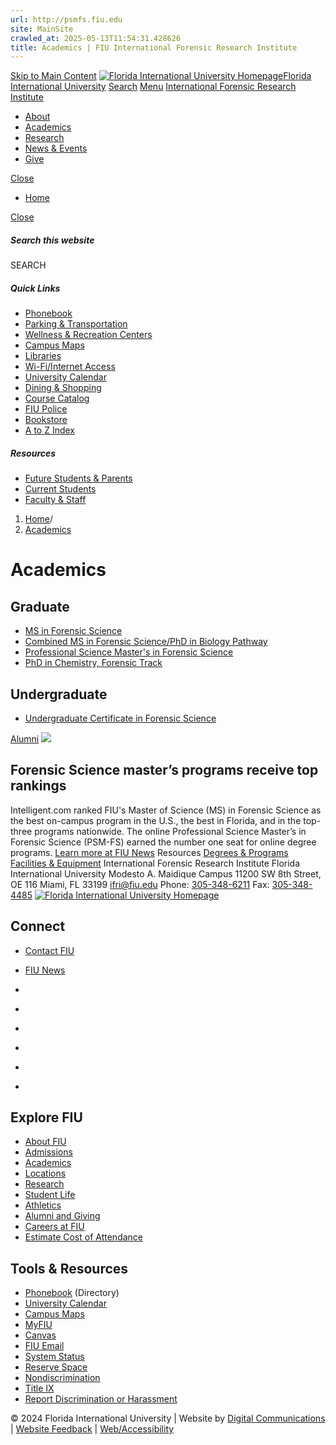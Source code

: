 ```yaml
---
url: http://psmfs.fiu.edu
site: MainSite
crawled_at: 2025-05-13T11:54:31.428626
title: Academics | FIU International Forensic Research Institute
---
```


[Skip to Main Content](https://ifri.fiu.edu/academics/#main-content)
[![Florida International University Homepage](https://digicdn.fiu.edu/core/_assets/images/logo-top.svg)Florida International University](https://www.fiu.edu/)
[Search](https://ifri.fiu.edu/academics/)
[Menu](https://ifri.fiu.edu/academics/)
[International Forensic Research Institute](https://ifri.fiu.edu/index.html)
  * [About](https://ifri.fiu.edu/about/index.html)
  * [Academics](https://ifri.fiu.edu/academics/index.html)
  * [Research](https://ifri.fiu.edu/research/index.html)
  * [News & Events](https://ifri.fiu.edu/news-events/index.html)
  * [Give](https://ifri.fiu.edu/give/index.html)


[Close](https://ifri.fiu.edu/academics/)
  * [Home](https://ifri.fiu.edu/index.html)


[ Close ](https://ifri.fiu.edu/academics/)
##### Search this website
SEARCH
##### Quick Links
  * [ Phonebook](https://phonebook.fiu.edu)
  * [ Parking & Transportation](https://parking.fiu.edu/)
  * [ Wellness & Recreation Centers](https://dasa.fiu.edu/all-departments/wellness-recreation-centers/)
  * [ Campus Maps](http://campusmaps.fiu.edu/)
  * [ Libraries](https://library.fiu.edu/)
  * [ Wi-Fi/Internet Access](https://network.fiu.edu/)
  * [ University Calendar](https://calendar.fiu.edu/)
  * [ Dining & Shopping](https://shop.fiu.edu/)
  * [ Course Catalog](https://catalog.fiu.edu/)
  * [ FIU Police](https://police.fiu.edu/)
  * [ Bookstore](https://shop.fiu.edu/retail/barnes-noble/course-materials/)
  * [ A to Z Index](https://www.fiu.edu/atoz/index.html)


##### Resources
  * [ Future Students & Parents](https://www.fiu.edu/information-for/future-students-parents.html)
  * [ Current Students](https://www.fiu.edu/information-for/current-students.html)
  * [ Faculty & Staff](https://www.fiu.edu/information-for/faculty-staff.html)


  1. [Home](https://ifri.fiu.edu/index.html)/
  2. [Academics](https://ifri.fiu.edu/academics/index.html)


# Academics
## Graduate
  * [MS in Forensic Science](https://gfjc.fiu.edu/education-training/ms-in-forensic-science/index.html)
  * [Combined MS in Forensic Science/PhD in Biology Pathway](https://gfjc.fiu.edu/education-training/combined-ms-in-forensic-science-phd-in-biology/index.html)
  * [Professional Science Master's in Forensic Science](https://gfjc.fiu.edu/education-training/professional-science-masters-forensic-programs/index.html)
  * [PhD in Chemistry, Forensic Track](https://chemistry.fiu.edu/academics/degrees-and-programs/phd-chemistry-biochemistry-forensic-track/index.html)


## Undergraduate
  * [Undergraduate Certificate in Forensic Science](https://gfjc.fiu.edu/education-training/undergraduate-certificate-in-forensic-science/index.html)


[Alumni](https://ifri.fiu.edu/about/alumni/index.html)
![](https://ifri.fiu.edu/academics/_assets/forensic_science_1000x625.jpg)
## Forensic Science master’s programs receive top rankings
Intelligent.com ranked FIU's Master of Science (MS) in Forensic Science as the best on-campus program in the U.S., the best in Florida, and in the top-three programs nationwide. The online Professional Science Master’s in Forensic Science (PSM-FS) earned the number one seat for online degree programs.
[Learn more at FIU News](https://fiu-news-magazine-staging.azurewebsites.net/2021/fius-forensic-science-masters-programs-receive-top-rankings.html)
Resources
[Degrees & Programs](https://gfjc.fiu.edu/education-training/index.html#degrees-programs)
[Facilities & Equipment](https://gfjc.fiu.edu/about/facilities/index.html)
International Forensic Research Institute
Florida International University
Modesto A. Maidique Campus
11200 SW 8th Street, OE 116
Miami, FL 33199
ifri@fiu.edu
Phone: [305-348-6211](tel:305-348-6211)
Fax: [305-348-4485](fax:305-348-4485)
[ ![Florida International University Homepage](https://digicdn.fiu.edu/core/_assets/images/footer-logo.svg) ](https://www.fiu.edu/)
## Connect
  * [Contact FIU](https://www.fiu.edu/about/contact-us/index.html)
  * [FIU News](https://news.fiu.edu/)


  * [](https://www.instagram.com/fiuinstagram/)
  * [](https://www.linkedin.com/school/florida-international-university/)
  * [](https://www.facebook.com/floridainternational)
  * [](https://twitter.com/fiu)
  * [](https://www.youtube.com/user/FloridaInternational)
  * [](https://flickr.com/photos/fiu)


## Explore FIU
  * [About FIU](https://www.fiu.edu/about/index.html)
  * [Admissions](https://www.fiu.edu/admissions/index.html)
  * [Academics](https://www.fiu.edu/academics/index.html)
  * [Locations](https://www.fiu.edu/locations/index.html)
  * [Research](https://www.fiu.edu/research/index.html)
  * [Student Life](https://www.fiu.edu/student-life/index.html)
  * [Athletics](https://www.fiu.edu/athletics/index.html)
  * [Alumni and Giving](https://www.fiu.edu/alumni-and-giving/index.html)
  * [Careers at FIU](https://hr.fiu.edu/careers/)
  * [Estimate Cost of Attendance](https://onestop.fiu.edu/finances/estimate-your-costs/)


## Tools & Resources
  * [Phonebook](https://phonebook.fiu.edu) (Directory)
  * [University Calendar](https://calendar.fiu.edu/)
  * [Campus Maps](https://campusmaps.fiu.edu/)
  * [MyFIU](https://my.fiu.edu/)
  * [Canvas](https://canvas.fiu.edu)
  * [FIU Email](http://mail.fiu.edu/)
  * [System Status](https://fiu.service-now.com/sp?id=services_status)
  * [Reserve Space](https://reservespace.fiu.edu/make-reservation/)
  * [Nondiscrimination](https://ace.fiu.edu/civil-rights-and-accessibility/harassment-and-discrimination/)
  * [Title IX](https://ace.fiu.edu/title-ix/)
  * [Report Discrimination or Harassment](https://report.fiu.edu/)


© 2024 Florida International University  | Website by [Digital Communications](https://stratcomm.fiu.edu/digital-print/websites/) | [Website Feedback](https://webforms.fiu.edu/view.php?id=370774&element_5=https://ifri.fiu.edu/academics/) | [Web/Accessibility](https://accessibility.fiu.edu/)
